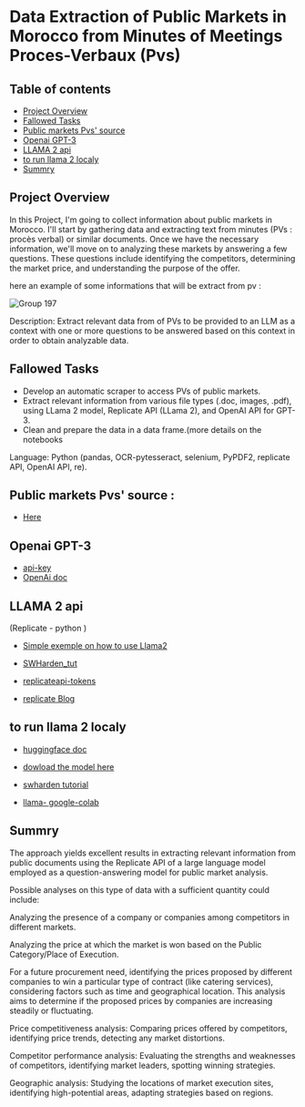 # Data Extraction of Public Markets in Morocco from Minutes of Meetings Proces-Verbaux (Pvs)
## Table of contents
- [Project Overview](#project-overview)
- [Fallowed Tasks](#fallowed-tasks)
- [Public markets Pvs' source](#public-markets-pvs'-source)
- [Openai GPT-3](#openai-gpt-3)
- [LLAMA 2 api](#llama-2-api)
- [to run llama 2 localy](#to-run-llama-2-localy)
- [Summry](#summry)

## Project Overview 

In this Project, I'm going to collect information about public markets in Morocco. I'll start by gathering data and extracting text from minutes (PVs : procès verbal) or similar documents. Once we have the necessary information, we'll move on to analyzing these markets by answering a few questions. These questions include identifying the competitors, determining the market price, and understanding the purpose of the offer.

here an example of some informations that will be extract from pv  :

![Group 197](https://github.com/smdhen/Data-Extraction-of-Public-Markets-in-Morocco-from-Minutes-of-Meetings---Proc-s-Verbaux-Pvs-/assets/96498289/3ee5bd03-917e-4437-9031-49eb2101ea92)



Description: Extract relevant data from  of PVs to be provided to an LLM as a context with one or more questions to be answered based on this context in order to obtain analyzable data.

## Fallowed Tasks

- Develop an automatic scraper to access PVs of public markets.
- Extract relevant information from various file types (.doc, images, .pdf), using LLama 2 model, Replicate API (LLama 2), and OpenAI API for GPT-3.
- Clean and prepare the data in a data frame.(more details on the notebooks
  
Language: Python (pandas, OCR-pytesseract, selenium, PyPDF2, replicate API, OpenAI API, re).

## Public markets Pvs' source : 

- [Here](https://www.marchespublics.gov.ma/index.php?page=entreprise.EntrepriseAdvancedSearch&AllAnn)

## Openai GPT-3

- [api-key](https://platform.openai.com/api-keys)
- [OpenAi doc](https://openai.com/)

## LLAMA 2 api 
(Replicate - python )
- [Simple exemple on how to use Llama2](https://github.com/dataprofessor/llama2/blob/master/Llama2.ipynb)


- [SWHarden_tut](https://swharden.com/blog/2023-07-29-ai-chat-locally-with-python/)

- [replicateapi-tokens](https://replicate.com/signin?next=/account/api-tokens)

- [replicate Blog](https://replicate.com/blog/run-llama-2-with-an-api?input=python#running-llama-2-with-python)


## to run llama 2 localy 

- [huggingface doc](https://huggingface.co/TheBloke/Llama-2-7B-Chat-GGML/blob/main/README.md)

- [dowload the model here](https://huggingface.co/TheBloke/Llama-2-7B-Chat-GGML/tree/main)

- [swharden tutorial](https://swharden.com/blog/2023-07-29-ai-chat-locally-with-python/)

- [llama- google-colab](https://stackoverflow.com/questions/76986412/assertionerror-when-using-llama-cpp-python-in-google-colab)

## Summry
The approach yields excellent results in extracting relevant information from public documents using the Replicate API of a large language model employed as a question-answering model for public market analysis.

Possible analyses on this type of data with a sufficient quantity could include:

Analyzing the presence of a company or companies among competitors in different markets.

Analyzing the price at which the market is won based on the Public Category/Place of Execution.


For a future procurement need, identifying the prices proposed by different companies to win a particular type of contract (like catering services), considering factors such as time and geographical location. This analysis aims to determine if the proposed prices by companies are increasing steadily or fluctuating.


Price competitiveness analysis: Comparing prices offered by competitors, identifying price trends, detecting any market distortions.

Competitor performance analysis: Evaluating the strengths and weaknesses of competitors, identifying market leaders, spotting winning strategies.

Geographic analysis: Studying the locations of market execution sites, identifying high-potential areas, adapting strategies based on regions.



